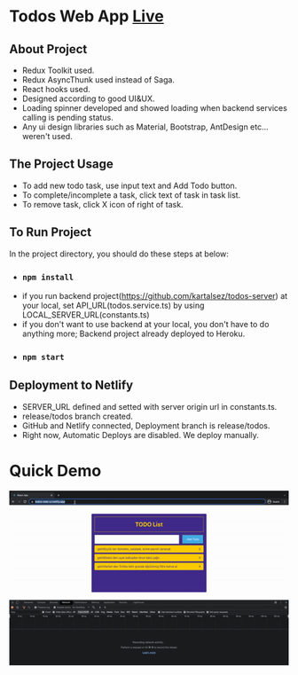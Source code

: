 # Todos Web App [Live](https://todos-web-ui.netlify.app/)

## About Project
* Redux Toolkit used.
* Redux AsyncThunk used instead of Saga. 
* React hooks used.
* Designed according to good UI&UX.
* Loading spinner developed and showed loading when backend services calling is pending status.
* Any ui design libraries such as Material, Bootstrap, AntDesign etc... weren't used.

## The Project Usage
* To add new todo task, use input text and Add Todo button.
* To complete/incomplete a task, click text of task in task list.
* To remove task, click X icon of right of task.

## To Run Project
In the project directory, you should do these steps at below:
* ### `npm install`
* if you run backend project(https://github.com/kartalsez/todos-server) at your local,
set API_URL(todos.service.ts) by using LOCAL_SERVER_URL(constants.ts)
* if you don't want to use backend at your local, you don't have to do anything more; 
Backend project already deployed to Heroku.
* ### `npm start`

## Deployment to Netlify
* SERVER_URL defined and setted with server origin url in constants.ts.
* release/todos branch created.
* GitHub and Netlify connected, Deployment branch is release/todos.
* Right now, Automatic Deploys are disabled. We deploy manually.

# Quick Demo
<p align="center">
  <img src="todo-web-ui.gif">
</p>
